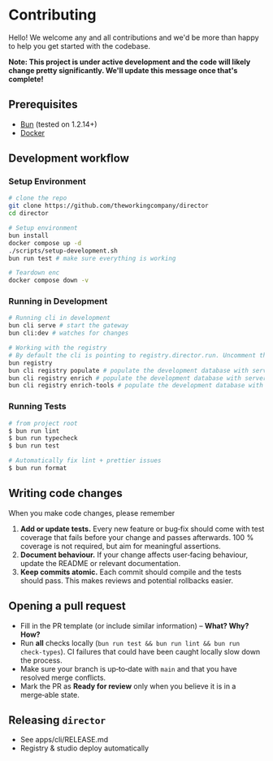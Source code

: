 
# Contributing

Hello! We welcome any and all contributions and we'd be more than happy to help you get started with the codebase. 

**Note: This project is under active development and the code will likely change pretty significantly. We'll update this message once that's complete!**

## Prerequisites

- [Bun](https://bun.sh/) (tested on 1.2.14+)
- [Docker](https://docker.com)

## Development workflow

### Setup Environment

```bash 
# clone the repo
git clone https://github.com/theworkingcompany/director
cd director

# Setup environment
bun install
docker compose up -d
./scripts/setup-development.sh
bun run test # make sure everything is working

# Teardown enc
docker compose down -v
```

### Running in Development 

```bash
# Running cli in development
bun cli serve # start the gateway
bun cli:dev # watches for changes

# Working with the registry
# By default the cli is pointing to registry.director.run. Uncomment the lines in apps/cli/.director/development/config.env
bun registry
bun cli registry populate # populate the development database with server entries
bun cli registry enrich # populate the development database with server entries
bun cli registry enrich-tools # populate the development database with server entries
```

### Running Tests

```bash
# from project root
$ bun run lint 
$ bun run typecheck
$ bun run test

# Automatically fix lint + prettier issues
$ bun run format
```

## Writing code changes

When you make code changes, please remember 

1. **Add or update tests.** Every new feature or bug‑fix should come with test coverage that fails before your change and passes afterwards. 100 % coverage is not required, but aim for meaningful assertions.
2. **Document behaviour.** If your change affects user‑facing behaviour, update the README or relevant documentation.
3. **Keep commits atomic.** Each commit should compile and the tests should pass. This makes reviews and potential rollbacks easier.

## Opening a pull request

- Fill in the PR template (or include similar information) – **What? Why? How?**
- Run **all** checks locally (`bun run test && bun run lint && bun run check-types`). CI failures that could have been caught locally slow down the process.
- Make sure your branch is up‑to‑date with `main` and that you have resolved merge conflicts.
- Mark the PR as **Ready for review** only when you believe it is in a merge‑able state.

## Releasing `director`

- See apps/cli/RELEASE.md
- Registry & studio deploy automatically